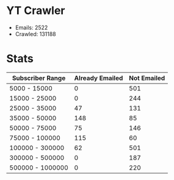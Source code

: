 # YT Crawler
- Emails: 2522
- Crawled: 131188

# Stats
| Subscriber Range  | Already Emailed | Not Emailed |
|-------|-------|-------|
| 5000 - 15000 | 0 | 501 |
| 15000 - 25000 | 0 | 244 |
| 25000 - 35000 | 47 | 131 |
| 35000 - 50000 | 148 | 85 |
| 50000 - 75000 | 75 | 146 |
| 75000 - 100000 | 115 | 60 |
| 100000 - 300000 | 62 | 501 |
| 300000 - 500000 | 0 | 187 |
| 500000 - 1000000 | 0 | 220 |
